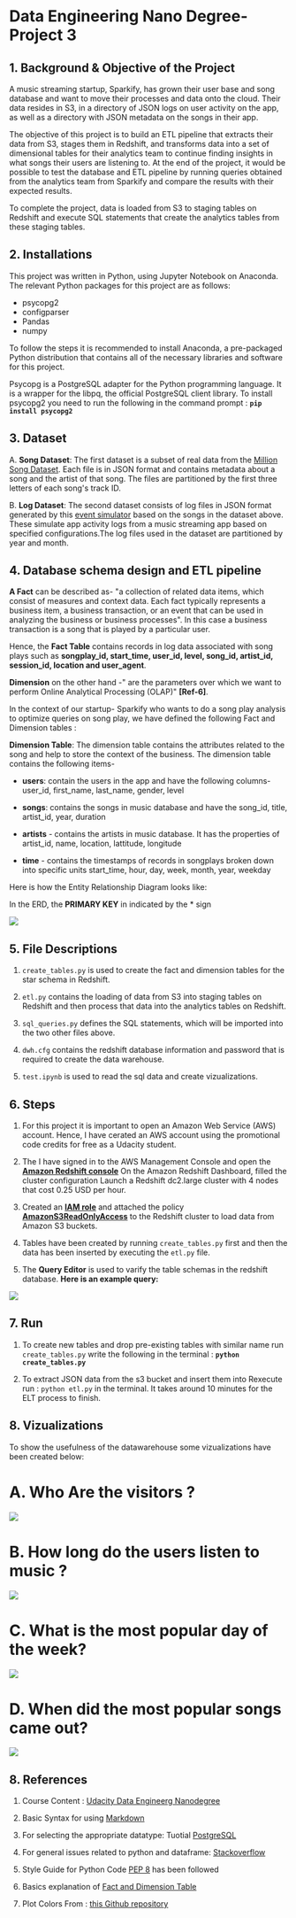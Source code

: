 # Data Engineering Nano Degree- Project 3

## 1. Background & Objective of the Project

A music streaming startup, Sparkify, has grown their user base and song database and want to move their processes and data onto the cloud. Their data resides in S3, in a directory of JSON logs on user activity on the app, as well as a directory with JSON metadata on the songs in their app.

The objective of this project is to build an ETL pipeline that extracts their data from S3, stages them in Redshift, and transforms data into a set of dimensional tables for their analytics team to continue finding insights in what songs their users are listening to. At the end of the project, it would be possible to test the database and ETL pipeline by running queries obtained from the analytics team from Sparkify and compare the results with their expected results.

To complete the project, data is loaded from S3 to staging tables on Redshift and execute SQL statements that create the analytics tables from these staging tables.



## 2. Installations

This project was written in Python, using Jupyter Notebook on Anaconda. The relevant Python packages for this project are as follows:


* psycopg2
* configparser
* Pandas
* numpy

To follow the steps it is recommended to install Anaconda, a pre-packaged Python distribution that contains all of the necessary libraries and software for this project.

Psycopg is a PostgreSQL adapter for the Python programming language. It is a wrapper for the libpq, the official PostgreSQL client library. To install psycopg2 you need to run the following in the command prompt : **`pip install psycopg2`**


## 3. Dataset

A. **Song Dataset**: The first dataset is a subset of real data from the [Million Song Dataset](https://labrosa.ee.columbia.edu/millionsong/). Each file is in JSON format and contains metadata about a song and the artist of that song. The files are partitioned by the first three letters of each song's track ID.

B. **Log Dataset**: The second dataset consists of log files in JSON format generated by this [event simulator](https://github.com/Interana/eventsim) based on the songs in the dataset above. These simulate app activity logs from a music streaming app based on specified configurations.The log files used in the dataset are partitioned by year and month. 



## 4. Database schema design and ETL pipeline 

**A Fact** can be described as- "a collection of related data items, which consist of measures and context data. Each fact typically represents a business item, a business transaction, or an event that can be used in analyzing the business or business processes". In this case a business transaction is a song that is played by a particular user.


Hence, the **Fact Table** contains records in log data associated with song plays such as **songplay_id, start_time, user_id, level, song_id, artist_id, session_id, location and user_agent**.

**Dimension** on the other hand -" are the parameters over which we want to perform Online Analytical Processing (OLAP)" **[Ref-6]**. 

In the context of our startup- Sparkify who wants to do a song play analysis to optimize queries on song play, we have defined the following Fact and Dimension tables :

**Dimension Table**: The dimension table contains the attributes related to the song and help to store the context of the business. The dimension table contains the following items-


+ **users**: contain the users in the app and have the following columns- user_id, first_name, last_name, gender, level

+ **songs**: contains the songs in music database and have the song_id, title, artist_id, year, duration

+ **artists** - contains the artists in music database. It has the properties of artist_id, name, location, lattitude, longitude

+ **time** - contains the timestamps of records in songplays broken down into specific units
start_time, hour, day, week, month, year, weekday

Here is how the Entity Relationship Diagram looks like:

In the ERD, the **PRIMARY KEY** in indicated by the * sign

![](ERD.jpg)



## 5. File Descriptions

1. `create_tables.py` is used to create the fact and dimension tables for the star schema in Redshift. 

2. `etl.py` contains the loading of data from S3 into staging tables on Redshift and then process that data into the analytics tables on Redshift.

3. `sql_queries.py` defines the SQL statements, which will be imported into the two other files above.

4. `dwh.cfg` contains the redshift database information and password that is required to create the data warehouse. 

5. `test.ipynb` is used to read the sql data and create vizualizations.


## 6. Steps

1. For this project it is important to open an Amazon Web Service (AWS) account. Hence, I have cerated an AWS account using the promotional code credits for free as a Udacity student.

2. The I have signed in to the AWS Management Console and open the [**Amazon Redshift console**](https://console.aws.amazon.com/redshift/) On the Amazon Redshift Dashboard, filled the cluster configuration Launch a Redshift dc2.large cluster with 4 nodes that cost 0.25 USD per hour.  

3. Created an [**IAM role**](https://docs.aws.amazon.com/en_us/IAM/latest/UserGuide/id_roles.html) and attached the policy [**AmazonS3ReadOnlyAccess**](https://docs.aws.amazon.com/en_us/IAM/latest/UserGuide/id_roles.html) to the Redshift cluster to load data from Amazon S3 buckets.

4. Tables have been created by running `create_tables.py` first and then the data has been inserted by executing the `etl.py` file. 


5. The **Query Editor** is used to varify the table schemas in the redshift database. **Here is an example query:**

![](Query.jpg)



## 7. Run

1. To create new tables and drop pre-existing tables with similar name run `create_tables.py` write the following in the terminal : **`python create_tables.py`**

2. To extract JSON data from the s3 bucket and insert them into Rexecute run : `python etl.py` in the terminal. It takes around 10 minutes for the ELT process to finish.


## 8. Vizualizations

To show the usefulness of the datawarehouse some vizualizations have been created below: 

# A. Who Are the visitors ?

![](who.jpg)

# B. How long do the users listen to music ?

![](duration.jpg)


# C. What is the most popular day of the week?

![](highest_visitors.jpg)


# D. When did the most popular songs came out?

![](year.jpg)


## 8. References


1. Course Content : [Udacity Data Engineerg Nanodegree](https://eu.udacity.com/course/data-engineer-nanodegree--nd027)

2. Basic Syntax for using [Markdown](https://www.markdownguide.org/basic-syntax/) 

3. For selecting the appropriate datatype: Tuotial [PostgreSQL](http://www.postgresqltutorial.com/)

4. For general issues related to python and dataframe: [Stackoverflow](https://stackoverflow.com/)

5. Style Guide for Python Code [PEP 8](https://www.python.org/dev/peps/pep-0008/) has been followed

6. Basics explanation of [Fact and Dimension Table](https://medium.com/@BluePi_In/deep-diving-in-the-world-of-data-warehousing-78c0d52f49a)

7. Plot Colors From : [this Github repository](https://github.com/empathy87/storytelling-with-data)